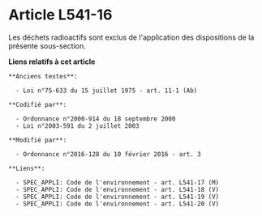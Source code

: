 # Article L541-16

Les déchets radioactifs sont exclus de l'application des dispositions de la présente sous-section.

**Liens relatifs à cet article**

	**Anciens textes**:

	  - Loi n°75-633 du 15 juillet 1975 - art. 11-1 (Ab)

	**Codifié par**:

	  - Ordonnance n°2000-914 du 18 septembre 2000
	  - Loi n°2003-591 du 2 juillet 2003

	**Modifié par**:

	  - Ordonnance n°2016-128 du 10 février 2016 - art. 3

	**Liens**:

	  - SPEC_APPLI: Code de l'environnement - art. L541-17 (M)
	  - SPEC_APPLI: Code de l'environnement - art. L541-18 (V)
	  - SPEC_APPLI: Code de l'environnement - art. L541-19 (V)
	  - SPEC_APPLI: Code de l'environnement - art. L541-20 (V)
